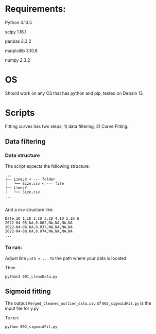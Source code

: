 # Requirements:

Python 3.13.5

scipy           1.16.1

pandas          2.3.2

matplotlib      3.10.6

numpy           2.3.2


# OS

Should work on any OS that has python and pip, tested on Debain 13.

# Scripts

Fitting curves has two steps; 1) data filtering, 2) Curve Fitting.

## Data filtering

### Data structure 

The script expects the following structure:

```
...
├── Line;X < --- folder
│   └── Size.csv < --- file
├── Line;Y
│   └── Size.csv
...


```

And a csv structure like:

```
Date,ID 1,ID 2,ID 3,ID 4,ID 5,ID 6
2022-04-05,NA,0.062,NA,NA,NA,NA
2022-04-06,NA,0.037,NA,NA,NA,NA
2022-04-08,NA,0.074,NA,NA,NA,NA
...
```

### To run:

Adjust line ` path = ... ` to the path where your data is located

Then

`python3 001_cleanData.py`

## Sigmoid fitting

The output ` Merged_Cleaned_outlier_data.csv ` of ` 002_sigmoidFit.py ` is the input file for y.py

To run:

`python 002_sigmoidFit.py`
